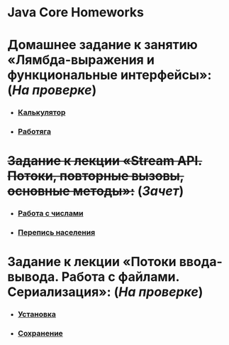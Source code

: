 # Java Core Homeworks

# Домашнее задание к занятию «Лямбда-выражения и функциональные интерфейсы»: (*На проверке*)
 * ### [Калькулятор](https://github.com/CursedAndBlessed/JavaHomeworks/tree/master/homeworks/task001)
 * ### [Работяга](https://github.com/CursedAndBlessed/JavaHomeworks/tree/master/homeworks/task002)
# ~~Задание к лекции «Stream API. Потоки, повторные вызовы, основные методы»:~~ (*Зачет*)
* ### [Работа с числами](https://github.com/CursedAndBlessed/JavaHomeworks/tree/master/homeworks/task003)
* ### [Перепись населения](https://github.com/CursedAndBlessed/JavaHomeworks/tree/master/homeworks/task004)
# Задание к лекции «Потоки ввода-вывода. Работа с файлами. Сериализация»: (*На проверке*)
* ### [Установка](https://github.com/CursedAndBlessed/JavaHomeworks/tree/master/homeworks/task005)
* ### [Сохранение](https://github.com/CursedAndBlessed/JavaHomeworks/tree/master/homeworks/task006)

